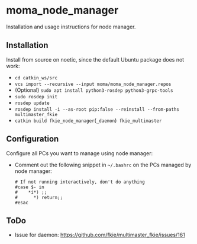 # moma_node_manager
Installation and usage instructions for node manager.
## Installation
Install from source on noetic, since the default Ubuntu package does not work:
  - `cd catkin_ws/src`
  - `vcs import --recursive --input moma/moma_node_manager.repos`
  - (Optional) `sudo apt install python3-rosdep python3-grpc-tools`
  - `sudo rosdep init`
  - `rosdep update`
  - `rosdep install -i --as-root pip:false --reinstall --from-paths multimaster_fkie`
  - `catkin build fkie_node_manager`(`_daemon`)` fkie_multimaster`

## Configuration
Configure all PCs you want to manage using node manager:
  - Comment out the following snippet in `~/.bashrc` on the PCs managed by node manager:
    ```
    # If not running interactively, don't do anything
    #case $- in
    #    *i*) ;;
    #      *) return;;
    #esac
    ```

## ToDo
  - Issue for daemon:
    https://github.com/fkie/multimaster_fkie/issues/161